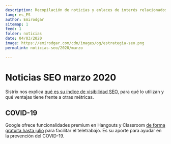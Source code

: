 ```yaml
---
description: Recopilación de noticias y enlaces de interés relacionados con el SEO y Marketing digital
lang: es_ES
author: Emirodgar
sitemap: 1
feed: 1
folder: noticias
date: 04/03/2020
image: https://emirodgar.com/cdn/images/og/estrategia-seo.png
permalink: noticias-seo/2020/marzo

---
```


# Noticias SEO marzo 2020

Sistrix nos explica [qué es su índice de visibilidad SEO](https://www.sistrix.com/support/sistrix-visibility-index-explanation-background-and-calculation/), para qué lo utilizan y qué ventajas tiene frente a otras métricas.

## COVID-19

Google ofrece funcionalidades premium en Hangouts y Classroom [de forma gratuita hasta julio](https://cloud.google.com/blog/products/g-suite/helping-businesses-and-schools-stay-connected-in-response-to-coronavirus) para facilitar el teletrabajo. Es su aporte para ayudar en la prevención del COVID-19.
<!--stackedit_data:
eyJoaXN0b3J5IjpbMTA2NTM0MTQwMiwtMjYxMTA5NjFdfQ==
-->